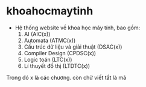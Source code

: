 # khoahocmaytinh
  * Hệ thống website về khoa học máy tính, bao gồm:
    1. AI (AIC(x))
    2. Automata (ATMC(x))
    3. Cấu trúc dữ liệu và giải thuật (DSAC(x))
    4. Compiler Design (CPDSC(x))
    5. Logic toán (LTC(x))
    6. Lí thuyết đồ thị (LTDTC(x))
    
  Trong đó x là các chương. còn chữ viết tắt là mã